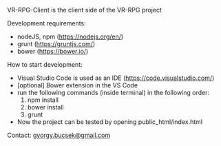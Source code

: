 VR-RPG-Client is the client side of the VR-RPG project

Development requirements:
- nodeJS, npm (https://nodejs.org/en/)
- grunt (https://gruntjs.com/)
- bower (https://bower.io/)

How to start development:
- Visual Studio Code is used as an IDE (https://code.visualstudio.com/)
- [optional] Bower extension in the VS Code
- run the following commands (inside terminal) in the following order:
  1. npm install
  2. bower install
  3. grunt
- Now the project can be tested by opening public_html/index.html

Contact:
gyorgy.bucsek@gmail.com
